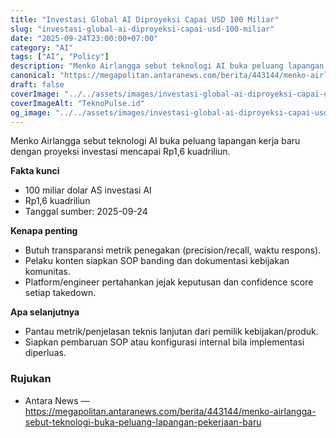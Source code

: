 ```yaml
---
title: "Investasi Global AI Diproyeksi Capai USD 100 Miliar"
slug: "investasi-global-ai-diproyeksi-capai-usd-100-miliar"
date: "2025-09-24T23:00:00+07:00"
category: "AI"
tags: ["AI", "Policy"]
description: "Menko Airlangga sebut teknologi AI buka peluang lapangan kerja baru dengan proyeksi investasi mencapai Rp1,6 kuadriliun."
canonical: "https://megapolitan.antaranews.com/berita/443144/menko-airlangga-sebut-teknologi-buka-peluang-lapangan-pekerjaan-baru"
draft: false
coverImage: "../../assets/images/investasi-global-ai-diproyeksi-capai-usd-100-miliar-16x9.png"
coverImageAlt: "TeknoPulse.id"
og_image: "../../assets/images/investasi-global-ai-diproyeksi-capai-usd-100-miliar-16x9.png"
---
```


Menko Airlangga sebut teknologi AI buka peluang lapangan kerja baru dengan proyeksi investasi mencapai Rp1,6 kuadriliun.

**Fakta kunci**
- 100 miliar dolar AS investasi AI
- Rp1,6 kuadriliun
- Tanggal sumber: 2025-09-24

**Kenapa penting**
- Butuh transparansi metrik penegakan (precision/recall, waktu respons).
- Pelaku konten siapkan SOP banding dan dokumentasi kebijakan komunitas.
- Platform/engineer pertahankan jejak keputusan dan confidence score setiap takedown.

**Apa selanjutnya**
- Pantau metrik/penjelasan teknis lanjutan dari pemilik kebijakan/produk.
- Siapkan pembaruan SOP atau konfigurasi internal bila implementasi diperluas.

### Rujukan
- Antara News — https://megapolitan.antaranews.com/berita/443144/menko-airlangga-sebut-teknologi-buka-peluang-lapangan-pekerjaan-baru
